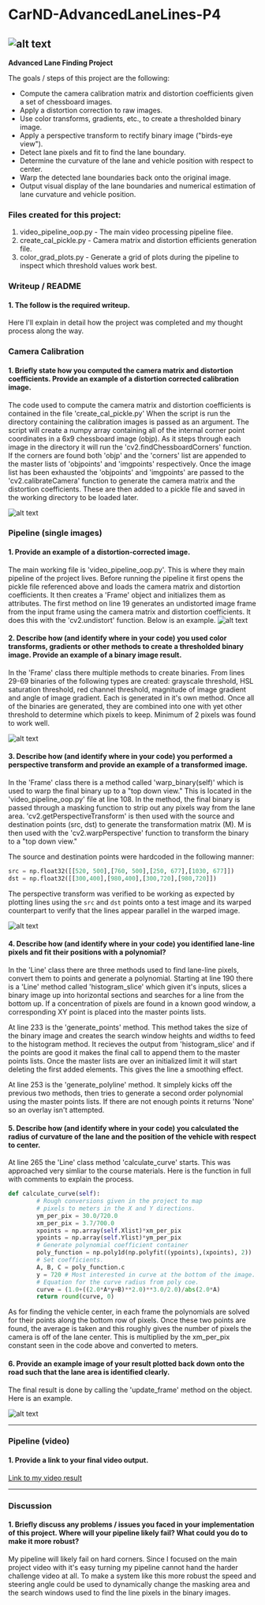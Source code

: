 # CarND-AdvancedLaneLines-P4

![alt text][image0]
---

**Advanced Lane Finding Project**

The goals / steps of this project are the following:

* Compute the camera calibration matrix and distortion coefficients given a set of chessboard images.
* Apply a distortion correction to raw images.
* Use color transforms, gradients, etc., to create a thresholded binary image.
* Apply a perspective transform to rectify binary image ("birds-eye view").
* Detect lane pixels and fit to find the lane boundary.
* Determine the curvature of the lane and vehicle position with respect to center.
* Warp the detected lane boundaries back onto the original image.
* Output visual display of the lane boundaries and numerical estimation of lane curvature and vehicle position.

### Files created for this project:
1) video_pipeline_oop.py - The main video processing pipeline filee.
2) create_cal_pickle.py  - Camera matrix and distortion efficients generation file.
3) color_grad_plots.py   - Generate a grid of plots during the pipeline to inspect which threshold values work best.


[//]: # (Image References)

[image0]: ./media/output_project_video.gif "Output gif"
[image1]: ./media/Calibration_Image.png "Original vs Undistorted"
[image2]: ./media/Corrected_RGB_Image.png "Road Transformed"
[image3]: ./media/HLS_Sat_Mag_Sobel_Binary.png "Binary Examples"
[image4]: ./media/Final_Binary_Warped_Binary.png "Warp Example"
[image5]: ./media/Overlay_Before_After.png "Output"
[video1]: ./project_video.mp4 "Video"


### Writeup / README

#### 1. The follow is the required writeup.

Here I'll explain in detail how the project was completed and my thought process along the way.  

### Camera Calibration

#### 1. Briefly state how you computed the camera matrix and distortion coefficients. Provide an example of a distortion corrected calibration image.

The code used to compute the camera matrix and distortion coefficients is contained in the file 'create_cal_pickle.py'
When the script is run the directory containing the calibration images is passed as an argument. The script will create a numpy array containing all of the internal corner point coordinates in a 6x9 chessboard image (objp). As it steps through each image in the directory it will run the 'cv2.findChessboardCorners' function. If the corners are found both 'objp' and the 'corners' list are appended to the master lists of 'objpoints' and 'imgpoints' respectively. Once the image list has been exhausted the 'objpoints' and 'imgpoints' are passed to the 'cv2.calibrateCamera' function to generate the camera matrix and the distortion coefficients. These are then added to a pickle file and saved in the working directory to be loaded later. 

![alt text][image1]

### Pipeline (single images)

#### 1. Provide an example of a distortion-corrected image.

The main working file is 'video_pipeline_oop.py'. This is where they main pipeline of the project lives. Before running the pipeline it first opens the pickle file referenced above and loads the camera matrix and distortion coefficients. It then creates a 'Frame' object and initializes them as attributes. The first method on line 19 generates an undistorted image frame from the input frame using the camera matrix and distortion coefficients. It does this with the 'cv2.undistort' function. Below is an example.
![alt text][image2]

#### 2. Describe how (and identify where in your code) you used color transforms, gradients or other methods to create a thresholded binary image.  Provide an example of a binary image result.

In the 'Frame' class there multiple methods to create binaries. From lines 29-69 binaries of the following types are created: grayscale threshold, HSL saturation threshold, red channel threshold, magnitude of image gradient and angle of image gradient. Each is generated in it's own method. Once all of the binaries are generated, they are combined into one with yet other threshold to determine which pixels to keep. Minimum of 2 pixels was found to work well. 

![alt text][image3]

#### 3. Describe how (and identify where in your code) you performed a perspective transform and provide an example of a transformed image.

In the 'Frame' class there is a method called 'warp_binary(self)' which is used to warp the final binary up to a "top down view." This is located in the 'video_pipeline_oop.py' file at line 108. In the method, the final binary is passed through a masking function to strip out any pixels way from the lane area. 'cv2.getPerspectiveTransform' is then used with the source and destination points (src, dst) to generate the transformation matrix (M). M is then used with the 'cv2.warpPerspective' function to transform the binary to a "top down view."


The source and destination points were hardcoded in the following manner:
```python
src = np.float32([[520, 500],[760, 500],[250, 677],[1030, 677]])
dst = np.float32([[300,400],[980,400],[300,720],[980,720]])
```

The perspective transform was verified to be working as expected by plotting lines using the `src` and `dst` points onto a test image and its warped counterpart to verify that the lines appear parallel in the warped image.

![alt text][image4]

#### 4. Describe how (and identify where in your code) you identified lane-line pixels and fit their positions with a polynomial?

In the 'Line' class there are three methods used to find lane-line pixels, convert them to points and generate a polynomial. Starting at line 190 there is a 'Line' method called 'histogram_slice' which given it's inputs, slices a binary image up into horizontal sections and searches for a line from the bottom up. If a concentration of pixels are found in a known good window, a corresponding XY point is placed into the master points lists. 

At line 233 is the 'generate_points' method. This method takes the size of the binary image and creates the search window heights and widths to feed to the histogram method. It recieves the output from 'histogram_slice' and if the points are good it makes the final call to append them to the master points lists. Once the master lists are over an initialized limit it will start deleting the first added elements. This gives the line a smoothing effect.

At line 253 is the 'generate_polyline' method. It simplely kicks off the previous two methods, then tries to generate a second order polynomial using the master points lists. If there are not enough points it returns 'None' so an overlay isn't attempted.


#### 5. Describe how (and identify where in your code) you calculated the radius of curvature of the lane and the position of the vehicle with respect to center.

At line 265 the 'Line' class method 'calculate_curve' starts. This was approached very simliar to the course materials. Here is the function in full with comments to explain the process.
```python
def calculate_curve(self):
		# Rough conversions given in the project to map
		# pixels to meters in the X and Y directions.
		ym_per_pix = 30.0/720.0
		xm_per_pix = 3.7/700.0
		xpoints = np.array(self.Xlist)*xm_per_pix
		ypoints = np.array(self.Ylist)*ym_per_pix
		# Generate polynomial coefficient container
		poly_function = np.poly1d(np.polyfit((ypoints),(xpoints), 2))
		# Set coefficients.
		A, B, C = poly_function.c
		y = 720 # Most interested in curve at the bottom of the image.
		# Equation for the curve radius from poly coe. 
		curve = (1.0+((2.0*A*y+B)**2.0)**3.0/2.0)/abs(2.0*A)
		return round(curve, 0)
```
As for finding the vehicle center, in each frame the polynomials are solved for their points along the bottom row of pixels. Once these two points are found, the average is taken and this roughly gives the number of pixels the camera is off of the lane center. This is multiplied by the xm_per_pix constant seen in the code above and converted to meters.

#### 6. Provide an example image of your result plotted back down onto the road such that the lane area is identified clearly.

The final result is done by calling the 'update_frame' method on the object. Here is an example.

![alt text][image5]

---

### Pipeline (video)

#### 1. Provide a link to your final video output.
 [Link to my video result](./media/output_project_video.mp4)

---

### Discussion

#### 1. Briefly discuss any problems / issues you faced in your implementation of this project.  Where will your pipeline likely fail?  What could you do to make it more robust?

My pipeline will likely fail on hard corners. Since I focused on the main project video with it's easy turning my pipeline cannot hand the harder challenge video at all. To make a system like this more robust the speed and steering angle could be used to dynamically change the masking area and the search windows used to find the line pixels in the binary images. 
